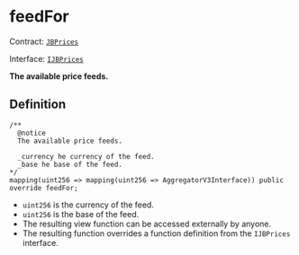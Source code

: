 # feedFor

Contract: [`JBPrices`](../)

Interface: [`IJBPrices`](../../../../interfaces/ijbprices.md)

**The available price feeds.**

## Definition

```solidity
/** 
  @notice 
  The available price feeds.

  _currency he currency of the feed.
  _base he base of the feed. 
*/
mapping(uint256 => mapping(uint256 => AggregatorV3Interface)) public override feedFor;
```

* `uint256` is the currency of the feed.
* `uint256` is the base of the feed.
* The resulting view function can be accessed externally by anyone.
* The resulting function overrides a function definition from the `IJBPrices` interface.
